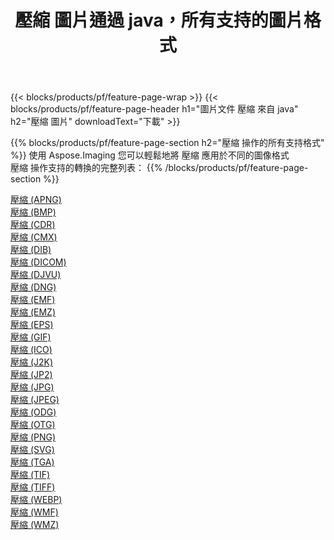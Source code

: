 ﻿---
title: 壓縮 圖片通過 java，所有支持的圖片格式 
weight: 3920
url: /zh-hant/java/compress 
lang: zh-hant
langdirlevel: 2
locales: zh-hans,ja,it,ru,de,es,fr,nl,id,lt,pl,pt,vi,tr,ko,zh-hant,ar,hi,th,sv,cs,uk,he
description: 使用 Aspose.Imaging 你可以輕鬆地通過 java 獲取 壓縮 圖像
---

{{< blocks/products/pf/feature-page-wrap >}}
{{< blocks/products/pf/feature-page-header h1="圖片文件 壓縮 來自 java" h2="壓縮 圖片" downloadText="下載" >}}


{{% blocks/products/pf/feature-page-section  h2="壓縮 操作的所有支持格式" %}}
使用 Aspose.Imaging 您可以輕鬆地將 壓縮 應用於不同的圖像格式
<br/>
壓縮 操作支持的轉換的完整列表：
{{% /blocks/products/pf/feature-page-section %}}
<div class="container-fluid productfamilypage bg-gray">
    <div class="convertypes bg-gray agp-content section">
        <div class="container">
		<div class="row other-converters">
		    <div class='col-md-2 other-converter remove-lp remove-rp'><a href="/imaging/zh-hant/java/compress/apng" >壓縮 (APNG)</a></div><div class='col-md-2 other-converter remove-lp remove-rp'><a href="/imaging/zh-hant/java/compress/bmp" >壓縮 (BMP)</a></div><div class='col-md-2 other-converter remove-lp remove-rp'><a href="/imaging/zh-hant/java/compress/cdr" >壓縮 (CDR)</a></div><div class='col-md-2 other-converter remove-lp remove-rp'><a href="/imaging/zh-hant/java/compress/cmx" >壓縮 (CMX)</a></div><div class='col-md-2 other-converter remove-lp remove-rp'><a href="/imaging/zh-hant/java/compress/dib" >壓縮 (DIB)</a></div><div class='col-md-2 other-converter remove-lp remove-rp'><a href="/imaging/zh-hant/java/compress/dicom" >壓縮 (DICOM)</a></div><div class='col-md-2 other-converter remove-lp remove-rp'><a href="/imaging/zh-hant/java/compress/djvu" >壓縮 (DJVU)</a></div><div class='col-md-2 other-converter remove-lp remove-rp'><a href="/imaging/zh-hant/java/compress/dng" >壓縮 (DNG)</a></div><div class='col-md-2 other-converter remove-lp remove-rp'><a href="/imaging/zh-hant/java/compress/emf" >壓縮 (EMF)</a></div><div class='col-md-2 other-converter remove-lp remove-rp'><a href="/imaging/zh-hant/java/compress/emz" >壓縮 (EMZ)</a></div><div class='col-md-2 other-converter remove-lp remove-rp'><a href="/imaging/zh-hant/java/compress/eps" >壓縮 (EPS)</a></div><div class='col-md-2 other-converter remove-lp remove-rp'><a href="/imaging/zh-hant/java/compress/gif" >壓縮 (GIF)</a></div><div class='col-md-2 other-converter remove-lp remove-rp'><a href="/imaging/zh-hant/java/compress/ico" >壓縮 (ICO)</a></div><div class='col-md-2 other-converter remove-lp remove-rp'><a href="/imaging/zh-hant/java/compress/j2k" >壓縮 (J2K)</a></div><div class='col-md-2 other-converter remove-lp remove-rp'><a href="/imaging/zh-hant/java/compress/jp2" >壓縮 (JP2)</a></div><div class='col-md-2 other-converter remove-lp remove-rp'><a href="/imaging/zh-hant/java/compress/jpg" >壓縮 (JPG)</a></div><div class='col-md-2 other-converter remove-lp remove-rp'><a href="/imaging/zh-hant/java/compress/jpeg" >壓縮 (JPEG)</a></div><div class='col-md-2 other-converter remove-lp remove-rp'><a href="/imaging/zh-hant/java/compress/odg" >壓縮 (ODG)</a></div><div class='col-md-2 other-converter remove-lp remove-rp'><a href="/imaging/zh-hant/java/compress/otg" >壓縮 (OTG)</a></div><div class='col-md-2 other-converter remove-lp remove-rp'><a href="/imaging/zh-hant/java/compress/png" >壓縮 (PNG)</a></div><div class='col-md-2 other-converter remove-lp remove-rp'><a href="/imaging/zh-hant/java/compress/svg" >壓縮 (SVG)</a></div><div class='col-md-2 other-converter remove-lp remove-rp'><a href="/imaging/zh-hant/java/compress/tga" >壓縮 (TGA)</a></div><div class='col-md-2 other-converter remove-lp remove-rp'><a href="/imaging/zh-hant/java/compress/tif" >壓縮 (TIF)</a></div><div class='col-md-2 other-converter remove-lp remove-rp'><a href="/imaging/zh-hant/java/compress/tiff" >壓縮 (TIFF)</a></div><div class='col-md-2 other-converter remove-lp remove-rp'><a href="/imaging/zh-hant/java/compress/webp" >壓縮 (WEBP)</a></div><div class='col-md-2 other-converter remove-lp remove-rp'><a href="/imaging/zh-hant/java/compress/wmf" >壓縮 (WMF)</a></div><div class='col-md-2 other-converter remove-lp remove-rp'><a href="/imaging/zh-hant/java/compress/wmz" >壓縮 (WMZ)</a></div>
                </div>
        </div>
    </div>
</div>
<br/>
